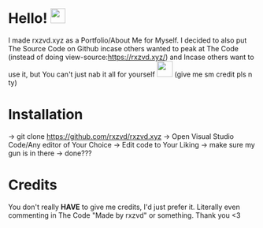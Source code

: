# Hello! <img src="https://i.imgur.com/otdpOnl.gif" width="30px">

I made rxzvd.xyz as a Portfolio/About Me for Myself. I decided to also put The Source Code on Github incase others wanted to peak at The Code (instead of doing view-source:https://rxzvd.xyz/) and Incase others want to use it, but You can't just nab it all for yourself <img src="https://cdn.discordapp.com/emojis/801059559573553162.png?v=1" style="height: 32px;"> (give me sm credit pls n ty)

# **Installation**

-> git clone https://github.com/rxzvd/rxzvd.xyz
-> Open Visual Studio Code/Any editor of Your Choice
-> Edit code to Your Liking
-> make sure my gun is in there
-> done???

# **Credits**

You don't really **HAVE** to give me credits, I'd just prefer it. Literally even commenting in The Code "Made by rxzvd" or something. Thank you <3
